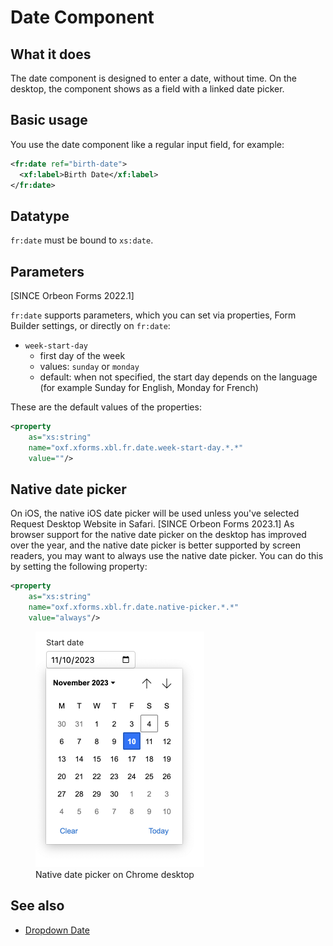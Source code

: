 # Date Component

## What it does

The date component is designed to enter a date, without time. On the desktop, the component shows as a field with a linked date picker.

## Basic usage

You use the date component like a regular input field, for example:

```xml
<fr:date ref="birth-date">
  <xf:label>Birth Date</xf:label>
</fr:date>
```

## Datatype

`fr:date` must be bound to `xs:date`.

## Parameters

[SINCE Orbeon Forms 2022.1]

`fr:date` supports parameters, which you can set via properties, Form Builder settings, or directly on `fr:date`:

- `week-start-day`
    - first day of the week
    - values: `sunday` or `monday`
    - default: when not specified, the start day depends on the language (for example Sunday for English, Monday for French)

These are the default values of the properties:

```xml
<property 
    as="xs:string" 
    name="oxf.xforms.xbl.fr.date.week-start-day.*.*" 
    value=""/>
```

## Native date picker

On iOS, the native iOS date picker will be used unless you've selected Request Desktop Website in Safari. [SINCE Orbeon Forms 2023.1] As browser support for the native date picker on the desktop has improved over the year, and the native date picker is better supported by screen readers, you may want to always use the native date picker. You can do this by setting the following property: 

```xml
<property 
    as="xs:string"  
    name="oxf.xforms.xbl.fr.date.native-picker.*.*"             
    value="always"/>
```

<figure>
    <img src="/form-runner/images/native-date-picker-chrome.png" width="270">
    <figcaption>Native date picker on Chrome desktop</figcaption>
</figure>

## See also

- [Dropdown Date](dropdown-date.md)